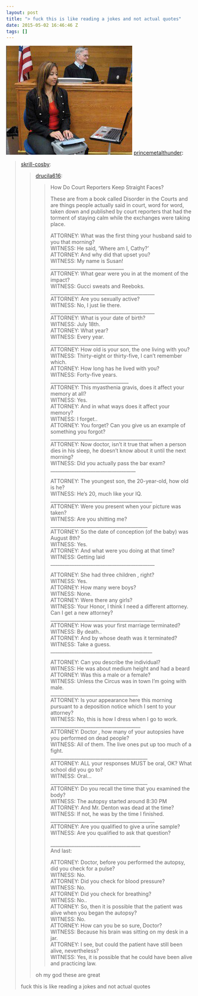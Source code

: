 ```yaml
---
layout: post
title: "> fuck this is like reading a jokes and not actual quotes"
date: 2015-05-02 16:46:46 Z
tags: []
---
```

![](/media/2015/05/117948629339.jpg)
[princemetalthunder](http://princemetalthunder.tumblr.com/post/61926419874/skrill-cosby-drucila616-how-do-court):

> [skrill-cosby](http://skrill-cosby.tumblr.com/post/61923865440/drucila616-how-do-court-reporters-keep-straight):
> 
> > [drucila616](http://drucila616.tumblr.com/post/56271045443/how-do-court-reporters-keep-straight-faces-these):
> > 
> > > How Do Court Reporters Keep Straight Faces?  
> > >   
> > > These are from a book called Disorder in the Courts and are things people actually said in court, word for word, taken down and published by court reporters that had the torment of staying calm while the exchanges were taking place.  
> > >   
> > > ATTORNEY: What was the first thing your husband said to you that morning?  
> > > WITNESS: He said, ‘Where am I, Cathy?’  
> > > ATTORNEY: And why did that upset you?  
> > > WITNESS: My name is Susan!  
> > > \_\_\_\_\_\_\_\_\_\_\_\_\_\_\_\_\_\_\_\_\_\_\_\_\_\_\_\_\_\_\_  
> > > ATTORNEY: What gear were you in at the moment of the impact?  
> > > WITNESS: Gucci sweats and Reeboks.  
> > > \_\_\_\_\_\_\_\_\_\_\_\_\_\_\_\_\_\_\_\_\_\_\_\_\_\_\_\_\_\_\_\_\_\_\_\_\_\_\_\_\_\_\_\_  
> > > ATTORNEY: Are you sexually active?  
> > > WITNESS: No, I just lie there.  
> > > \_\_\_\_\_\_\_\_\_\_\_\_\_\_\_\_\_\_\_\_\_\_\_\_\_\_\_\_\_\_\_\_\_\_\_\_\_\_\_\_\_\_\_\_  
> > > ATTORNEY: What is your date of birth?  
> > > WITNESS: July 18th.  
> > > ATTORNEY: What year?  
> > > WITNESS: Every year.  
> > > \_\_\_\_\_\_\_\_\_\_\_\_\_\_\_\_\_\_\_\_\_\_\_\_\_\_\_\_\_\_\_\_\_\_\_\_\_  
> > > ATTORNEY: How old is your son, the one living with you?  
> > > WITNESS: Thirty-eight or thirty-five, I can’t remember which.  
> > > ATTORNEY: How long has he lived with you?  
> > > WITNESS: Forty-five years.  
> > > \_\_\_\_\_\_\_\_\_\_\_\_\_\_\_\_\_\_\_\_\_\_\_\_\_\_\_\_\_\_\_\_\_  
> > > ATTORNEY: This myasthenia gravis, does it affect your memory at all?  
> > > WITNESS: Yes.  
> > > ATTORNEY: And in what ways does it affect your memory?  
> > > WITNESS: I forget..  
> > > ATTORNEY: You forget? Can you give us an example of something you forgot?  
> > > \_\_\_\_\_\_\_\_\_\_\_\_\_\_\_\_\_\_\_\_\_\_\_\_\_\_\_\_\_\_\_\_\_\_\_\_\_\_\_\_\_\_\_  
> > > ATTORNEY: Now doctor, isn’t it true that when a person dies in his sleep, he doesn’t know about it until the next morning?  
> > > WITNESS: Did you actually pass the bar exam?  
> > > \_\_\_\_\_\_\_\_\_\_\_\_\_\_\_\_\_\_\_\_\_\_\_\_\_\_\_\_\_\_\_\_\_\_\_\_  
> > >   
> > > ATTORNEY: The youngest son, the 20-year-old, how old is he?  
> > > WITNESS: He’s 20, much like your IQ.  
> > > \_\_\_\_\_\_\_\_\_\_\_\_\_\_\_\_\_\_\_\_\_\_\_\_\_\_\_\_\_\_\_\_\_\_\_\_\_\_\_\_\_\_\_  
> > > ATTORNEY: Were you present when your picture was taken?  
> > > WITNESS: Are you shitting me?  
> > > \_\_\_\_\_\_\_\_\_\_\_\_\_\_\_\_\_\_\_\_\_\_\_\_\_\_\_\_\_\_\_\_\_\_\_\_\_\_\_\_\_  
> > > ATTORNEY: So the date of conception (of the baby) was August 8th?  
> > > WITNESS: Yes.  
> > > ATTORNEY: And what were you doing at that time?  
> > > WITNESS: Getting laid  
> > > \_\_\_\_\_\_\_\_\_\_\_\_\_\_\_\_\_\_\_\_\_\_\_\_\_\_\_\_\_\_\_\_\_\_\_\_\_\_\_\_\_\_\_\_  
> > >   
> > > ATTORNEY: She had three children , right?  
> > > WITNESS: Yes.  
> > > ATTORNEY: How many were boys?  
> > > WITNESS: None.  
> > > ATTORNEY: Were there any girls?  
> > > WITNESS: Your Honor, I think I need a different attorney. Can I get a new attorney?  
> > > \_\_\_\_\_\_\_\_\_\_\_\_\_\_\_\_\_\_\_\_\_\_\_\_\_\_\_\_\_\_\_\_\_\_\_\_\_\_\_\_\_\_\_\_  
> > > ATTORNEY: How was your first marriage terminated?  
> > > WITNESS: By death..  
> > > ATTORNEY: And by whose death was it terminated?  
> > > WITNESS: Take a guess.  
> > > \_\_\_\_\_\_\_\_\_\_\_\_\_\_\_\_\_\_\_\_\_\_\_\_\_\_\_\_\_\_\_\_\_\_\_\_\_\_\_\_\_\_\_  
> > >   
> > > ATTORNEY: Can you describe the individual?  
> > > WITNESS: He was about medium height and had a beard  
> > > ATTORNEY: Was this a male or a female?  
> > > WITNESS: Unless the Circus was in town I’m going with male.  
> > > \_\_\_\_\_\_\_\_\_\_\_\_\_\_\_\_\_\_\_\_\_\_\_\_\_\_\_\_\_\_\_\_\_\_\_\_\_  
> > > ATTORNEY: Is your appearance here this morning pursuant to a deposition notice which I sent to your attorney?  
> > > WITNESS: No, this is how I dress when I go to work.  
> > > \_\_\_\_\_\_\_\_\_\_\_\_\_\_\_\_\_\_\_\_\_\_\_\_\_\_\_\_\_\_\_\_\_\_\_\_\_\_  
> > > ATTORNEY: Doctor , how many of your autopsies have you performed on dead people?  
> > > WITNESS: All of them. The live ones put up too much of a fight.  
> > > \_\_\_\_\_\_\_\_\_\_\_\_\_\_\_\_\_\_\_\_\_\_\_\_\_\_\_\_\_\_\_\_\_\_\_\_\_\_\_\_\_  
> > > ATTORNEY: ALL your responses MUST be oral, OK? What school did you go to?  
> > > WITNESS: Oral…  
> > > \_\_\_\_\_\_\_\_\_\_\_\_\_\_\_\_\_\_\_\_\_\_\_\_\_\_\_\_\_\_\_\_\_\_\_\_\_\_\_\_\_  
> > > ATTORNEY: Do you recall the time that you examined the body?  
> > > WITNESS: The autopsy started around 8:30 PM  
> > > ATTORNEY: And Mr. Denton was dead at the time?  
> > > WITNESS: If not, he was by the time I finished.  
> > > \_\_\_\_\_\_\_\_\_\_\_\_\_\_\_\_\_\_\_\_\_\_\_\_\_\_\_\_\_\_\_\_\_\_\_\_\_\_\_\_\_\_\_\_  
> > > ATTORNEY: Are you qualified to give a urine sample?  
> > > WITNESS: Are you qualified to ask that question?  
> > >   
> > > \_\_\_\_\_\_\_\_\_\_\_\_\_\_\_\_\_\_\_\_\_\_\_\_\_\_\_\_\_\_\_\_\_\_\_\_\_\_  
> > > And last:  
> > >   
> > > ATTORNEY: Doctor, before you performed the autopsy, did you check for a pulse?  
> > > WITNESS: No.  
> > > ATTORNEY: Did you check for blood pressure?  
> > > WITNESS: No.  
> > > ATTORNEY: Did you check for breathing?  
> > > WITNESS: No..  
> > > ATTORNEY: So, then it is possible that the patient was alive when you began the autopsy?  
> > > WITNESS: No.  
> > > ATTORNEY: How can you be so sure, Doctor?  
> > > WITNESS: Because his brain was sitting on my desk in a jar.  
> > > ATTORNEY: I see, but could the patient have still been alive, nevertheless?  
> > > WITNESS: Yes, it is possible that he could have been alive and practicing law.  
> > 
> > oh my god these are great
> 
> fuck this is like reading a jokes and not actual quotes
